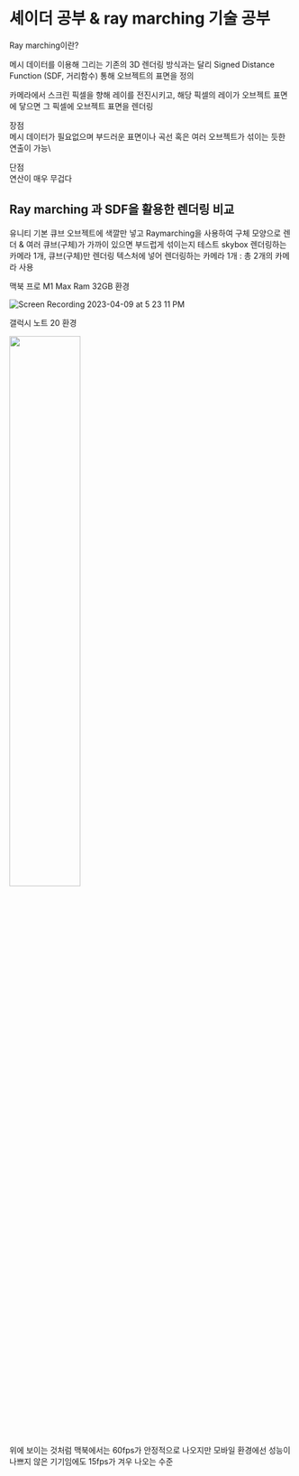 # 셰이더 공부 &amp; ray marching 기술 공부

Ray marching이란?

메시 데이터를 이용해 그리는 기존의 3D 렌더링 방식과는 달리 Signed Distance Function (SDF, 거리함수) 통해 오브젝트의 표면을 정의

카메라에서 스크린 픽셀을 향해 레이를 전진시키고, 해당 픽셀의 레이가 오브젝트 표면에 닿으면 그 픽셀에 오브젝트 표면을 렌더링

장점\
메시 데이터가 필요없으며 부드러운 표면이나 곡선 혹은 여러 오브젝트가 섞이는 듯한 연출이 가능\

단점\
연산이 매우 무겁다

## Ray marching 과 SDF을 활용한 렌더링 비교

유니티 기본 큐브 오브젝트에 색깔만 넣고 Raymarching을 사용하여 구체 모양으로 렌더 & 여러 큐브(구체)가 가까이 있으면 부드럽게 섞이는지 테스트
skybox 렌더링하는 카메라 1개, 큐브(구체)만 렌더링 텍스처에 넣어 렌더링하는 카메라 1개 : 총 2개의 카메라 사용

맥북 프로 M1 Max Ram 32GB 환경

![Screen Recording 2023-04-09 at 5 23 11 PM](https://user-images.githubusercontent.com/63217600/230762434-ccf71d7d-6ce3-4f7a-86f6-27f560da2cf1.gif)

갤럭시 노트 20 환경

<img src="https://user-images.githubusercontent.com/63217600/230762656-a63a9542-b4b2-4ae9-8f69-4ce5b5f5cc99.gif" width="50%" height="50%">

위에 보이는 것처럼 맥북에서는 60fps가 안정적으로 나오지만 모바일 환경에선 성능이 나쁘지 않은 기기임에도 15fps가 겨우 나오는 수준
